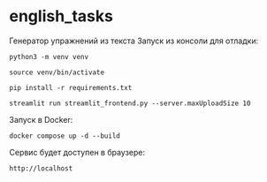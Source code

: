 # english_tasks
Генератор упражнений из текста
Запуск из консоли для отладки:

`python3 -m venv venv`

`source venv/bin/activate`

`pip install -r requirements.txt`

`streamlit run streamlit_frontend.py --server.maxUploadSize 10`

Запуск в Docker:

`docker compose up -d --build`

Сервис будет доступен в браузере:

`http://localhost`

